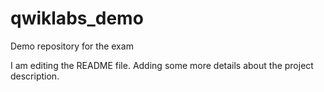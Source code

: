 # qwiklabs_demo
Demo repository for the exam

I am editing the README file. Adding some more details about the project description.
